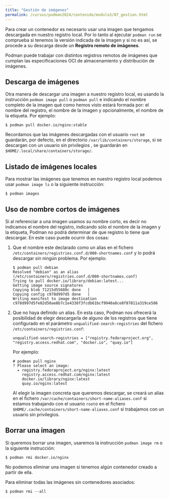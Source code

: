 ```yaml
---
title: "Gestión de imágenes"
permalink: /cursos/podman2024/contenido/modulo3/07_gestion.html
---
```


Para crear un contenedor es necesario usar una imagen que tengamos descargada en nuestro registro local. Por lo tanto al ejecutar `podman run` se comprueba si tenemos la versión indicada de la imagen y si no es así, se procede a su descarga desde un **Registro remoto de imágenes**.

Podman puede trabajar con distintos registros remotos de imágenes que cumplan las especificaciones OCI de almacenamiento y distribución de imágenes.

## Descarga de imágenes

Otra manera de descargar una imagen a nuestro registro local, es usando la instrucción `podman image pull` o `podman pull` e indicando el nombre completo de la imagen qué como hemos visto estará formada por: el nombre del registro, el nombre de la imagen y opcionalmente, el nombre de la etiqueta. Por ejemplo: 

```
$ podman pull docker.io/nginx:stable
```

Recordamos que las imágenes descargadas con el usuario `root` se guardarán, por defecto, en el directorio `/var/lib/containers/storage`, si se descargan con un usuario sin privilegios , se guardarán en `$HOME/.local/share/containers/storage/`.

## Listado de imágenes locales

Para mostrar las imágenes que tenemos en nuestro registro local podemos usar `podman image ls` o la siguiente instrucción:

```
$ podman images
```

## Uso de nombre cortos de imágenes

Si al referenciar a una imagen usamos su nombre corto, es decir no indicamos el nombre del registro, indicando sólo el nombre de la imagen y la etiqueta, Podman no podrá determinar de que registro lo tiene que descargar. En este caso puede ocurrir dos cosas:

1. Que el nombre este declarado como un alias en el fichero `/etc/containers/registries.conf.d/000-shortnames.conf` y lo podrá descargar sin ningún problema. Por ejemplo:

    ```
    $ podman pull debian
    Resolved "debian" as an alias (/etc/containers/registries.conf.d/000-shortnames.conf)
    Trying to pull docker.io/library/debian:latest...
    Getting image source signatures
    Copying blob 71215d55680c done   | 
    Copying config c978d997d5 done   | 
    Writing manifest to image destination
    c978d997d5fe02d50ae8b7c1e4338f3fcdb61bcf9940a8ce8f87811a319ce586
    ```
2. Que no haya definido un alias. En esta caso, Podman nos ofrecerá la posibilidad de elegir descargarla de alguno de los registros que tiene configurado en el parámetro `unqualified-search-registries` del fichero `/etc/containers/registries.conf`:

    ```
    unqualified-search-registries = ["registry.fedoraproject.org", "registry.access.redhat.com", "docker.io", "quay.io"]
    ```

    Por ejemplo:

    ```
    # podman pull nginx
    ? Please select an image: 
      ▸ registry.fedoraproject.org/nginx:latest
        registry.access.redhat.com/nginx:latest
        docker.io/library/nginx:latest
        quay.io/nginx:latest
    ```

    Al elegir la imagen concreta que queremos descargar, se creará un alias en el fichero `/var/cache/containers/short-name-aliases.conf` si estamos trabajando con el usuario `root`o en el fichero `$HOME/.cache/containers/short-name-aliases.conf` si trabajamos con un usuario sin privilegios.

## Borrar una imagen

Si queremos borrar una imagen, usaremos la instrucción `podman image rm` o la siguiente instrucción:

```
$ podman rmi docker.io/nginx
```
No podemos eliminar una imagen si tenemos algún contenedor creado a partir de ella.

Para eliminar todas las imágenes sin contenedores asociados:

```
$ podman rmi --all
```

